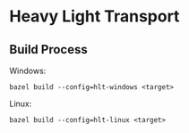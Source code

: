 # Heavy Light Transport

## Build Process

Windows:
```shell
bazel build --config=hlt-windows <target>
```

Linux:
```shell
bazel build --config=hlt-linux <target>
```
